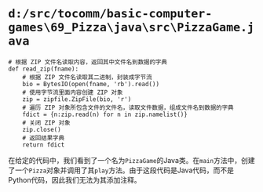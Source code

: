 # `d:/src/tocomm/basic-computer-games\69_Pizza\java\src\PizzaGame.java`

```
# 根据 ZIP 文件名读取内容，返回其中文件名到数据的字典
def read_zip(fname):
    # 根据 ZIP 文件名读取其二进制，封装成字节流
    bio = BytesIO(open(fname, 'rb').read())
    # 使用字节流里面内容创建 ZIP 对象
    zip = zipfile.ZipFile(bio, 'r')
    # 遍历 ZIP 对象所包含文件的文件名，读取文件数据，组成文件名到数据的字典
    fdict = {n:zip.read(n) for n in zip.namelist()}
    # 关闭 ZIP 对象
    zip.close()
    # 返回结果字典
    return fdict
```

在给定的代码中，我们看到了一个名为`PizzaGame`的Java类。在`main`方法中，创建了一个`Pizza`对象并调用了其`play`方法。由于这段代码是Java代码，而不是Python代码，因此我们无法为其添加注释。
```